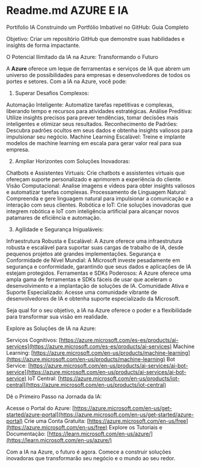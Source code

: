 # Readme.md    AZURE E IA
Portifolio IA
Construindo um Portfólio Imbatível no GitHub: Guia Completo

Objetivo: Criar um repositório GitHub que demonstre suas habilidades e insights de forma impactante.

O Potencial Ilimitado da IA na Azure: Transformando o Futuro

A **Azure** oferece um leque de ferramentas e serviços de IA que abrem um universo de possibilidades para empresas e desenvolvedores de todos os portes e setores. Com a IA na Azure, você pode:

1. Superar Desafios Complexos:

Automação Inteligente: Automatize tarefas repetitivas e complexas, liberando tempo e recursos para atividades estratégicas.
Análise Preditiva: Utilize insights precisos para prever tendências, tomar decisões mais inteligentes e otimizar seus resultados.
Reconhecimento de Padrões: Descubra padrões ocultos em seus dados e obtenha insights valiosos para impulsionar seu negócio.
Machine Learning Escalável: Treine e implante modelos de machine learning em escala para gerar valor real para sua empresa.

2. Ampliar Horizontes com Soluções Inovadoras:

Chatbots e Assistentes Virtuais: Crie chatbots e assistentes virtuais que ofereçam suporte personalizado e aprimorem a experiência do cliente.
Visão Computacional:
Analise imagens e vídeos para obter insights valiosos e automatizar tarefas complexas.
Processamento de Linguagem Natural: Compreenda e gere linguagem natural para impulsionar a comunicação e a interação com seus clientes.
Robótica e IoT: Crie soluções inovadoras que integrem robótica e IoT com inteligência artificial para alcançar novos patamares de eficiência e automação.

3. Agilidade e Segurança Inigualáveis:

Infraestrutura Robusta e Escalável: A Azure oferece uma infraestrutura robusta e escalável para suportar suas cargas de trabalho de IA, desde pequenos projetos até grandes implementações.
Segurança e Conformidade de Nível Mundial: A Microsoft investe pesadamente em segurança e conformidade, garantindo que seus dados e aplicações de IA estejam protegidos.
Ferramentas e SDKs Poderosos: A Azure oferece uma ampla gama de ferramentas e SDKs fáceis de usar que aceleram o desenvolvimento e a implantação de soluções de IA.
Comunidade Ativa e Suporte Especializado: Acesse uma comunidade vibrante de desenvolvedores de IA e obtenha suporte especializado da Microsoft.

Seja qual for o seu objetivo, a IA na Azure oferece o poder e a flexibilidade para transformar sua visão em realidade.

Explore as Soluções de IA na Azure:

Serviços Cognitivos: [https://azure.microsoft.com/es-es/products/ai-services](https://azure.microsoft.com/es-es/products/ai-services)
Machine Learning: [https://azure.microsoft.com/en-us/products/machine-learning](https://azure.microsoft.com/en-us/products/machine-learning)
Bot Service: [https://azure.microsoft.com/en-us/products/ai-services/ai-bot-service](https://azure.microsoft.com/en-us/products/ai-services/ai-bot-service)
IoT Central: [https://azure.microsoft.com/en-us/products/iot-central](https://azure.microsoft.com/en-us/products/iot-central)

Dê o Primeiro Passo na Jornada da IA:

Acesse o Portal do Azure: [https://azure.microsoft.com/en-us/get-started/azure-portal](https://azure.microsoft.com/en-us/get-started/azure-portal)
Crie uma Conta Gratuita: [https://azure.microsoft.com/en-us/free](https://azure.microsoft.com/en-us/free)
Explore os Tutoriais e Documentação: [https://learn.microsoft.com/en-us/azure/](https://learn.microsoft.com/en-us/azure/)

Com a IA na Azure, o futuro é agora. Comece a construir soluções inovadoras que transformarão seu negócio e o mundo ao seu redor.
